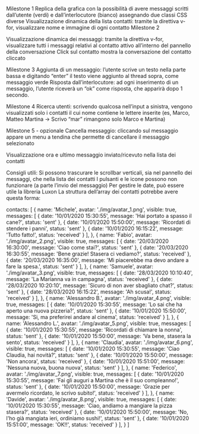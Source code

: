 Milestone 1
Replica della grafica con la possibilità di avere messaggi scritti dall’utente (verdi) e dall’interlocutore (bianco) assegnando due classi CSS diverse
Visualizzazione dinamica della lista contatti: tramite la direttiva v-for, visualizzare nome e immagine di ogni contatto
Milestone 2


Visualizzazione dinamica dei messaggi: tramite la direttiva v-for, visualizzare tutti i messaggi relativi al contatto attivo all’interno del pannello della conversazione
Click sul contatto mostra la conversazione del contatto cliccato


Milestone 3
Aggiunta di un messaggio: l’utente scrive un testo nella parte bassa e digitando “enter” il testo viene aggiunto al thread sopra, come messaggio verde
Risposta dall’interlocutore: ad ogni inserimento di un messaggio, l’utente riceverà un “ok” come risposta, che apparirà dopo 1 secondo.



Milestone 4
Ricerca utenti: scrivendo qualcosa nell’input a sinistra, vengono visualizzati solo i contatti il cui nome contiene le lettere inserite (es, Marco, Matteo Martina -> Scrivo “mar” rimangono solo Marco e Martina)


Milestone 5 - opzionale
Cancella messaggio: cliccando sul messaggio appare un menu a tendina che permette di cancellare il messaggio selezionato

Visualizzazione ora e ultimo messaggio inviato/ricevuto nella lista dei contatti 

Consigli utili:
Si possono trascurare le scrollbar verticali, sia nel pannello dei messaggi, che nella lista dei contatti
I pulsanti e le icone possono non funzionare (a parte l’invio del messaggio)
Per gestire le date, può essere utile la libreria Luxon
La struttura dell’array dei contatti potrebbe avere questa forma:

contacts: [
    {
        name: 'Michele',
        avatar: './img/avatar_1.png',
        visible: true,
        messages: [
            {
                date: '10/01/2020 15:30:55',
                message: 'Hai portato a spasso il cane?',
                status: 'sent'
            },
            {
                date: '10/01/2020 15:50:00',
                message: 'Ricordati di stendere i panni',
                status: 'sent'
            },
            {
                date: '10/01/2020 16:15:22',
                message: 'Tutto fatto!',
                status: 'received'
            }
        ],
    },
    {
        name: 'Fabio',
        avatar: './img/avatar_2.png',
        visible: true,
        messages: [
            {
                date: '20/03/2020 16:30:00',
                message: 'Ciao come stai?',
                status: 'sent'
            },
            {
                date: '20/03/2020 16:30:55',
                message: 'Bene grazie! Stasera ci vediamo?',
                status: 'received'
            },
            {
                date: '20/03/2020 16:35:00',
                message: 'Mi piacerebbe ma devo andare a fare la spesa.',
                status: 'sent'
            }
        ],
    },
    {
        name: 'Samuele',
        avatar: './img/avatar_3.png',
        visible: true,
        messages: [
            {
                date: '28/03/2020 10:10:40',
                message: 'La Marianna va in campagna',
                status: 'received'
            },
            {
                date: '28/03/2020 10:20:10',
                message: 'Sicuro di non aver sbagliato chat?',
                status: 'sent'
            },
            {
                date: '28/03/2020 16:15:22',
                message: 'Ah scusa!',
                status: 'received'
            }
        ],
    },
    {
        name: 'Alessandro B.',
        avatar: './img/avatar_4.png',
        visible: true,
        messages: [
            {
                date: '10/01/2020 15:30:55',
                message: 'Lo sai che ha aperto una nuova pizzeria?',
                status: 'sent'
            },
            {
                date: '10/01/2020 15:50:00',
                message: 'Si, ma preferirei andare al cinema',
                status: 'received'
            }
        ],
    },
    {
        name: 'Alessandro L.',
        avatar: './img/avatar_5.png',
        visible: true,
        messages: [
            {
                date: '10/01/2020 15:30:55',
                message: 'Ricordati di chiamare la nonna',
                status: 'sent'
            },
            {
                date: '10/01/2020 15:50:00',
                message: 'Va bene, stasera la sento',
                status: 'received'
            }
        ],
    },
    {
        name: 'Claudia',
        avatar: './img/avatar_6.png',
        visible: true,
        messages: [
            {
                date: '10/01/2020 15:30:55',
                message: 'Ciao Claudia, hai novità?',
                status: 'sent'
            },
            {
                date: '10/01/2020 15:50:00',
                message: 'Non ancora',
                status: 'received'
            },
            {
                date: '10/01/2020 15:51:00',
                message: 'Nessuna nuova, buona nuova',
                status: 'sent'
            }
        ],
    },
    {
        name: 'Federico',
        avatar: './img/avatar_7.png',
        visible: true,
        messages: [
            {
                date: '10/01/2020 15:30:55',
                message: 'Fai gli auguri a Martina che è il suo compleanno!',
                status: 'sent'
            },
            {
                date: '10/01/2020 15:50:00',
                message: 'Grazie per avermelo ricordato, le scrivo subito!',
                status: 'received'
            }
        ],
    },
    {
        name: 'Davide',
        avatar: './img/avatar_8.png',
        visible: true,
        messages: [
            {
                date: '10/01/2020 15:30:55',
                message: 'Ciao, andiamo a mangiare la pizza stasera?',
                status: 'received'
            },
            {
                date: '10/01/2020 15:50:00',
                message: 'No, l\'ho già mangiata ieri, ordiniamo sushi!',
                status: 'sent'
            },
            {
                date: '10/01/2020 15:51:00',
                message: 'OK!!',
                status: 'received'
            }
        ],
    }
]




